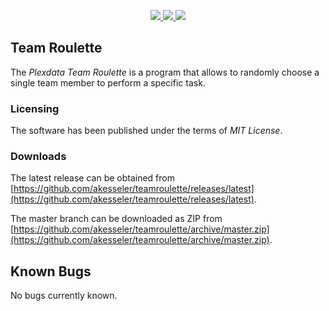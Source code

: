 <p align="center">
  <a href="https://github.com/akesseler/TeamRoulette/blob/master/LICENSE.md" alt="license">
    <img src="https://img.shields.io/github/license/akesseler/TeamRoulette.svg" />
  </a>
  <a href="https://github.com/akesseler/TeamRoulette/releases/latest" alt="latest">
    <img src="https://img.shields.io/github/release/akesseler/TeamRoulette.svg" />
  </a>
  <a href="https://github.com/akesseler/TeamRoulette/archive/master.zip" alt="master">
    <img src="https://img.shields.io/github/languages/code-size/akesseler/TeamRoulette.svg" />
  </a>
</p>

## Team Roulette


The _Plexdata Team Roulette_ is a program that allows to randomly choose a single team member 
to perform a specific task.

### Licensing

The software has been published under the terms of _MIT License_.

### Downloads

The latest release can be obtained from [https://github.com/akesseler/teamroulette/releases/latest](https://github.com/akesseler/teamroulette/releases/latest).

The master branch can be downloaded as ZIP from [https://github.com/akesseler/teamroulette/archive/master.zip](https://github.com/akesseler/teamroulette/archive/master.zip).

## Known Bugs

No bugs currently known.
